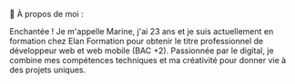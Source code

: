 🌱 À propos de moi :

Enchantée ! Je m'appelle Marine, j'ai 23 ans et je suis actuellement en formation chez Elan Formation pour obtenir le titre professionnel de développeur web et web mobile (BAC +2). Passionnée par le digital, je combine mes compétences techniques et ma créativité pour donner vie à des projets uniques.